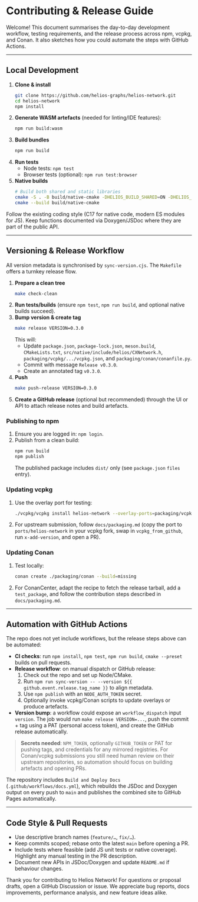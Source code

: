 # Contributing & Release Guide

Welcome! This document summarises the day-to-day development workflow, testing requirements, and the release process across npm, vcpkg, and Conan. It also sketches how you could automate the steps with GitHub Actions.

---

## Local Development

1. **Clone & install**
   ```bash
   git clone https://github.com/helios-graphs/helios-network.git
   cd helios-network
   npm install
   ```
2. **Generate WASM artefacts** (needed for linting/IDE features):
   ```bash
   npm run build:wasm
   ```
3. **Build bundles**
   ```bash
   npm run build
   ```
4. **Run tests**
   - Node tests: `npm test`
   - Browser tests (optional): `npm run test:browser`
5. **Native builds**
   ```bash
   # Build both shared and static libraries
   cmake -S . -B build/native-cmake -DHELIOS_BUILD_SHARED=ON -DHELIOS_BUILD_STATIC=ON
   cmake --build build/native-cmake
   ```

Follow the existing coding style (C17 for native code, modern ES modules for JS). Keep functions documented via Doxygen/JSDoc where they are part of the public API.

---

## Versioning & Release Workflow

All version metadata is synchronised by `sync-version.cjs`. The `Makefile` offers a turnkey release flow.

1. **Prepare a clean tree**
   ```bash
   make check-clean
   ```
2. **Run tests/builds** (ensure `npm test`, `npm run build`, and optional native builds succeed).
3. **Bump version & create tag**
   ```bash
   make release VERSION=0.3.0
   ```
   This will:
   - Update `package.json`, `package-lock.json`, `meson.build`, `CMakeLists.txt`, `src/native/include/helios/CXNetwork.h`, `packaging/vcpkg/.../vcpkg.json`, and `packaging/conan/conanfile.py`.
   - Commit with message `Release v0.3.0`.
   - Create an annotated tag `v0.3.0`.
4. **Push**
   ```bash
   make push-release VERSION=0.3.0
   ```
5. **Create a GitHub release** (optional but recommended) through the UI or API to attach release notes and build artefacts.

### Publishing to npm

1. Ensure you are logged in: `npm login`.
2. Publish from a clean build:
   ```bash
   npm run build
   npm publish
   ```
   The published package includes `dist/` only (see `package.json` `files` entry).

### Updating vcpkg

1. Use the overlay port for testing:
   ```bash
   ./vcpkg/vcpkg install helios-network --overlay-ports=packaging/vcpkg
   ```
2. For upstream submission, follow `docs/packaging.md` (copy the port to `ports/helios-network` in your vcpkg fork, swap in `vcpkg_from_github`, run `x-add-version`, and open a PR).

### Updating Conan

1. Test locally:
   ```bash
   conan create ./packaging/conan --build=missing
   ```
2. For ConanCenter, adapt the recipe to fetch the release tarball, add a `test_package`, and follow the contribution steps described in `docs/packaging.md`.

---

## Automation with GitHub Actions

The repo does not yet include workflows, but the release steps above can be automated:

- **CI checks**: run `npm install`, `npm test`, `npm run build`, `cmake --preset` builds on pull requests.
- **Release workflow**: on manual dispatch or GitHub release:
  1. Check out the repo and set up Node/CMake.
  2. Run `npm run sync-version -- --version ${{ github.event.release.tag_name }}` to align metadata.
  3. Use `npm publish` with an `NODE_AUTH_TOKEN` secret.
  4. Optionally invoke vcpkg/Conan scripts to update overlays or produce artefacts.
- **Version bump**: a workflow could expose an `workflow_dispatch` input `version`. The job would run `make release VERSION=...`, push the commit + tag using a PAT (personal access token), and create the GitHub release automatically.

> **Secrets needed**: `NPM_TOKEN`, optionally `GITHUB_TOKEN` or PAT for pushing tags, and credentials for any mirrored registries. For Conan/vcpkg submissions you still need human review on their upstream repositories, so automation should focus on building artefacts and opening PRs.

The repository includes `Build and Deploy Docs` (`.github/workflows/docs.yml`), which rebuilds the JSDoc and Doxygen output on every push to `main` and publishes the combined site to GitHub Pages automatically.

---

## Code Style & Pull Requests

- Use descriptive branch names (`feature/…`, `fix/…`).
- Keep commits scoped; rebase onto the latest `main` before opening a PR.
- Include tests where feasible (add JS unit tests or native coverage). Highlight any manual testing in the PR description.
- Document new APIs in JSDoc/Doxygen and update `README.md` if behaviour changes.

Thank you for contributing to Helios Network! For questions or proposal drafts, open a GitHub Discussion or issue. We appreciate bug reports, docs improvements, performance analysis, and new feature ideas alike.
